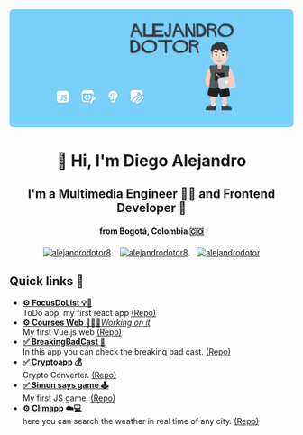 ![me](https://raw.githubusercontent.com/alejandrodotor8/alejandrodotor8/master/img/portada.png)
<h1 align="center">👋 Hi, I'm Diego Alejandro</h1>
<h2 Align="Center">I'm a Multimedia Engineer 👨‍💻 and Frontend Developer 💚</h2>
<h4 align="center">from Bogotá, Colombia 🇨🇴</h4>

<p align="center">
  <a href="https://www.linkedin.com/in/alejandrodotor8/" target="_blank">
    <img align="center" src="https://cdn.jsdelivr.net/npm/simple-icons@3.0.1/icons/linkedin.svg" alt="alejandrodotor8" height="28px" width="28px" />
  </a>
  &nbsp&nbsp
  <a href="https://www.behance.net/alejandrodotor8" target="_blank">
    <img align="center" src="https://cdn.jsdelivr.net/npm/simple-icons@3.0.1/icons/behance.svg" alt="alejandrodotor8" height="35px" width="35px" />
  </a>
  &nbsp&nbsp
  <a href="https://www.instagram.com/alejandrodotor8/" target="_blank">
    <img align="center" src="https://cdn.jsdelivr.net/npm/simple-icons@3.0.1/icons/instagram.svg" alt="alejandrodotor" height="28px" width="28px" />
  </a>
</p>

<h2>Quick links 💼</h2>
<ul>
  <li>
   <a href="https://focusdolist.netlify.app/" target="_blank">
     <strong>⚙️ FocusDoList 💡🔖</strong>
  </a>
   <br>
   ToDo app, my first react app <a href="https://github.com/alejandrodotor8/FocusDoList" target="_blank">(Repo)</a>
 </li>
 <li>
   <a href="https://vue-courses-app.netlify.app/" target="_blank">
     <strong>⚙️ Courses Web 🧑🏽‍💻</strong><i>Working on it</i>
  </a>
   <br>
   My first Vue.js web <a href="https://github.com/alejandrodotor8/Vue-courses-App" target="_blank">(Repo)</a>
 </li>
 <li>
   <a href="https://breakingbadcast-app.netlify.app/" target="_blank">
     <strong>✅ BreakingBadCast 🧪</strong>
  </a>
   <br>
    In this app you can check the breaking bad cast. <a href="https://github.com/alejandrodotor8/BreakingBadCast" target="_blank">(Repo)</a>
 </li>
 <li>
   <a href="https://crypto-app-converter.netlify.app/" target="_blank">
     <strong>✅ Cryptoapp 💰</strong>
  </a>
   <br>
    Crypto Converter. <a href="https://github.com/alejandrodotor8/Cryptoapp" target="_blank">(Repo)</a>
 </li>
 <li>
   <a href="https://simon-says-game.netlify.app/" target="_blank">
     <strong>✅ Simon says game 🕹️</strong>
  </a>
   <br>
    My first JS game. <a href="https://github.com/alejandrodotor8/simonsays-game" target="_blank">(Repo)</a>
 </li>
 <li>
   <a href="https://clima-web.netlify.app/" target="_blank">
     <strong>⚙️ Climapp ☁️💻</strong>
  </a>
   <br>
    here you can search the weather in real time of any city. <a href="https://github.com/alejandrodotor8/Climapp" target="_blank">(Repo)</a>
 </li>
</ul>

